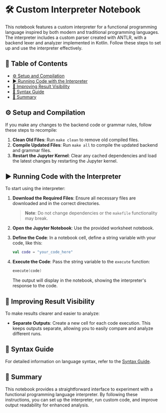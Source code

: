 # 🛠️ Custom Interpreter Notebook

This notebook features a custom interpreter for a functional programming language inspired by both modern and traditional programming languages. The interpreter includes a custom parser created with ANTLR, with a backend lexer and analyzer implemented in Kotlin. Follow these steps to set up and use the interpreter effectively.

## 📑 Table of Contents
- [⚙️ Setup and Compilation](#-setup-and-compilation)
- [▶️ Running Code with the Interpreter](#-running-code-with-the-interpreter)
- [👀 Improving Result Visibility](#-improving-result-visibility)
- [📜 Syntax Guide](#-syntax-guide)
- [🔗 Summary](#-summary)

## ⚙️ Setup and Compilation

If you make any changes to the backend code or grammar rules, follow these steps to recompile:

1. **Clean Old Files**: Run `make clean` to remove old compiled files.
2. **Compile Updated Files**: Run `make all` to compile the updated backend and grammar files.
3. **Restart the Jupyter Kernel**: Clear any cached dependencies and load the latest changes by restarting the Jupyter kernel.

## ▶️ Running Code with the Interpreter

To start using the interpreter:

1. **Download the Required Files**: Ensure all necessary files are downloaded and in the correct directories.
   > **Note**: Do not change dependencies or the `makefile` functionality may break.
   
2. **Open the Jupyter Notebook**: Use the provided worksheet notebook.

3. **Define the Code**: In a notebook cell, define a string variable with your code, like this:
   ```kotlin
   val code = "your_code_here"
   ```

4. **Execute the Code**: Pass the string variable to the `execute` function:
   ```kotlin
   execute(code)
   ```
   The output will display in the notebook, showing the interpreter's response to the code.

## 👀 Improving Result Visibility

To make results clearer and easier to analyze:

- **Separate Outputs**: Create a new cell for each code execution. This keeps outputs separate, allowing you to easily compare and analyze different runs.

## 📜 Syntax Guide

For detailed information on language syntax, refer to the [Syntax Guide](./Syntax.md).

## 🔗 Summary

This notebook provides a straightforward interface to experiment with a functional programming language interpreter. By following these instructions, you can set up the interpreter, run custom code, and improve output readability for enhanced analysis.
